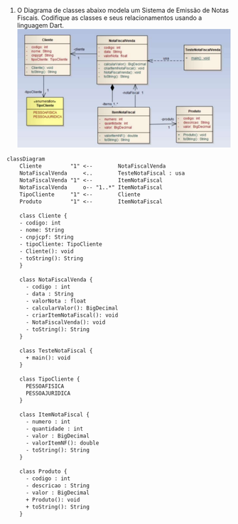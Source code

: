 1. O Diagrama de classes abaixo modela um Sistema de Emissão de Notas Fiscais. Codifique as classes e seus relacionamentos usando a linguagem Dart.
![Diagrama de classes](/img/avaliacao-08-diagrama.png)

```mermaid
classDiagram
    Cliente         "1" <--        NotaFiscalVenda
    NotaFiscalVenda     <..        TesteNotaFiscal : usa
    NotaFiscalVenda "1" <--        ItemNotaFiscal
    NotaFiscalVenda     o-- "1..*" ItemNotaFiscal
    TipoCliente     "1" <--        Cliente
    Produto         "1" <--        ItemNotaFiscal
    
    class Cliente {
    - codigo: int
    - nome: String
    - cnpjcpf: String
    - tipoCliente: TipoCliente
    - Cliente(): void
    - toString(): String
    }
    
    class NotaFiscalVenda {
      - codigo : int
      - data : String
      - valorNota : float
      - calcularValor(): BigDecimal
      - criarItemNotaFiscal(): void
      - NotaFiscalVenda(): void
      - toString(): String
    }
    
    class TesteNotaFiscal {
      + main(): void
    }
    
    class TipoCliente {
      PESSOAFISICA
      PESSOAJURIDICA
    }
    
    class ItemNotaFiscal {
      - numero : int
      - quantidade : int
      - valor : BigDecimal
      - valorItemNF(): double
      - toString(): String
    }
    
    class Produto {
      - codigo : int
      - descricao : String
      - valor : BigDecimal
      + Produto(): void
      + toString(): String
    }
```
